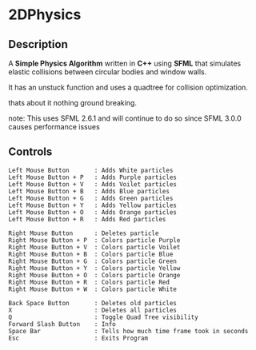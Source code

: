 # 2DPhysics
## Description
A **Simple Physics Algorithm** written in **C++** using **SFML** that simulates elastic collisions between circular bodies and window walls.

It has an unstuck function and uses a quadtree for collision optimization.

thats about it nothing ground breaking.

note: This uses SFML 2.6.1 and will continue to do so since SFML 3.0.0 causes performance issues

## Controls

    Left Mouse Button       : Adds White particles
    Left Mouse Button + P   : Adds Purple particles
    Left Mouse Button + V   : Adds Voilet particles
    Left Mouse Button + B   : Adds Blue particles
    Left Mouse Button + G   : Adds Green particles
    Left Mouse Button + Y   : Adds Yellow particles
    Left Mouse Button + O   : Adds Orange particles
    Left Mouse Button + R   : Adds Red particles

    Right Mouse Button      : Deletes particle
    Right Mouse Button + P  : Colors particle Purple
    Right Mouse Button + V  : Colors particle Voilet
    Right Mouse Button + B  : Colors particle Blue
    Right Mouse Button + G  : Colors particle Green
    Right Mouse Button + Y  : Colors particle Yellow
    Right Mouse Button + O  : Colors particle Orange
    Right Mouse Button + R  : Colors particle Red
    Right Mouse Button + W  : Colors particle White

    Back Space Button       : Deletes old particles
    X                       : Deletes all particles
    Q                       : Toggle Quad Tree visibility
    Forward Slash Button    : Info
    Space Bar               : Tells how much time frame took in seconds
    Esc                     : Exits Program
